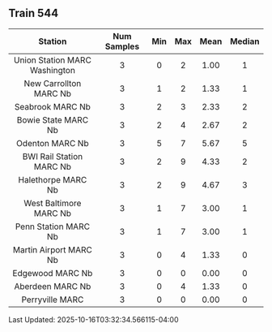 ## Train 544

| Station | Num Samples | Min | Max | Mean | Median |
| :-----: | :---------: | :-: | :-: | :--: | :----: |
| Union Station MARC Washington | 3 | 0 | 2 | 1.00 | 1 |
| New Carrollton MARC Nb | 3 | 1 | 2 | 1.33 | 1 |
| Seabrook MARC Nb | 3 | 2 | 3 | 2.33 | 2 |
| Bowie State MARC Nb | 3 | 2 | 4 | 2.67 | 2 |
| Odenton MARC Nb | 3 | 5 | 7 | 5.67 | 5 |
| BWI Rail Station MARC Nb | 3 | 2 | 9 | 4.33 | 2 |
| Halethorpe MARC Nb | 3 | 2 | 9 | 4.67 | 3 |
| West Baltimore MARC Nb | 3 | 1 | 7 | 3.00 | 1 |
| Penn Station MARC Nb | 3 | 1 | 7 | 3.00 | 1 |
| Martin Airport MARC Nb | 3 | 0 | 4 | 1.33 | 0 |
| Edgewood MARC Nb | 3 | 0 | 0 | 0.00 | 0 |
| Aberdeen MARC Nb | 3 | 0 | 4 | 1.33 | 0 |
| Perryville MARC | 3 | 0 | 0 | 0.00 | 0 |


Last Updated: 2025-10-16T03:32:34.566115-04:00